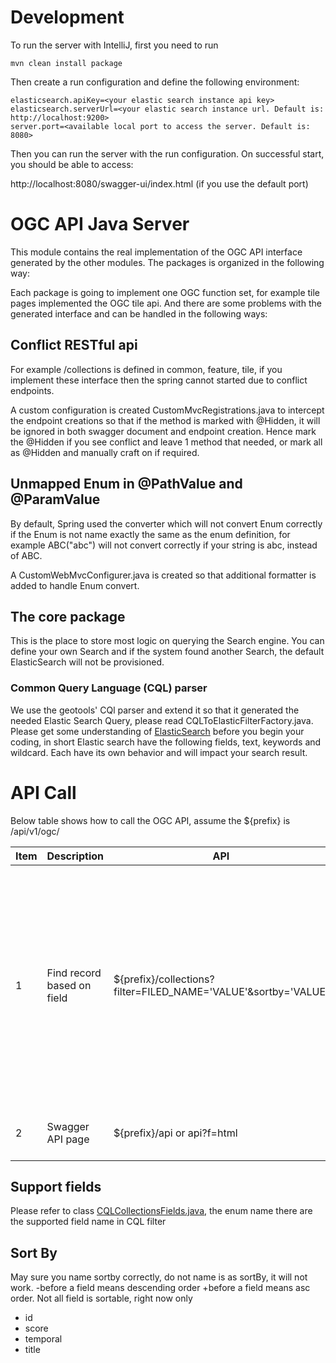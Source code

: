 # Development

To run the server with IntelliJ, first you need to run

```agsl
mvn clean install package
```

Then create a run configuration and define the following environment:

```agsl
elasticsearch.apiKey=<your elastic search instance api key>
elasticsearch.serverUrl=<your elastic search instance url. Default is: http://localhost:9200>
server.port=<available local port to access the server. Default is: 8080>
```

Then you can run the server with the run configuration. On successful start, you should be able to access:

http://localhost:8080/swagger-ui/index.html (if you use the default port)

# OGC API Java Server

This module contains the real implementation of the OGC API interface generated by the other modules. The packages is
organized in the following way:

Each package is going to implement one OGC function set, for example tile pages implemented the OGC tile api. And there
are some problems with the generated interface and can be handled in the following ways:

## Conflict RESTful api

For example /collections is defined in common, feature, tile, if you implement these interface then the spring cannot
started due to conflict endpoints.

A custom configuration is created CustomMvcRegistrations.java to intercept the endpoint creations so that if the
method is marked with @Hidden, it will be ignored in both swagger document and endpoint creation. Hence mark
the @Hidden if you see conflict and leave 1 method that needed, or mark all as @Hidden and manually craft on
if required.

## Unmapped Enum in @PathValue and @ParamValue

By default, Spring used the converter which will not convert Enum correctly if the Enum is not name exactly the same
as the enum definition, for example ABC("abc") will not convert correctly if your string is abc, instead of ABC.

A CustomWebMvcConfigurer.java is created so that additional formatter is added to handle Enum convert.

## The core package

This is the place to store most logic on querying the Search engine. You can define your own Search and if the system
found another Search, the default ElasticSearch will not be provisioned.

### Common Query Language (CQL) parser

We use the geotools' CQl parser and extend it so that it generated the needed Elastic Search Query, please read
CQLToElasticFilterFactory.java. Please get some understanding of
[ElasticSearch](https://www.elastic.co/blog/find-strings-within-strings-faster-with-the-new-elasticsearch-wildcard-field)
before you begin your coding, in short Elastic search have the following fields, text, keywords and wildcard. Each
have its own behavior and will impact your search result.

# API Call

Below table shows how to call the OGC API, assume the ${prefix} is /api/v1/ogc/

| Item | Description                | API                                                            | Example                                                                          | Comments                                                                                                                                                                                                                                             |
|------|----------------------------|----------------------------------------------------------------|----------------------------------------------------------------------------------|------------------------------------------------------------------------------------------------------------------------------------------------------------------------------------------------------------------------------------------------------|
| 1    | Find record based on field | ${prefix}/collections?filter=FILED_NAME='VALUE'&sortby='VALUE' | ${prefix}/collections?filter=title='This is a test'&sortby=-temporal,+score      | It use elastic match_phase query internally, so the text will be match according to phase order, so lets say you want a title 'This is a test', then 'is a test' will be a hit while 'is the a test' is not. Upper or lower case makes no different. |
| 2    | Swagger API page           | ${prefix}/api or api?f=html                                    | With f=html, it shows the swagger api page, else it shows the open api json file |                                                                                                                                                                                                                                                      |

## Support fields

Please refer to class [CQLCollectionsFields.java](src/main/java/au/org/aodn/ogcapi/server/core/model/enumeration/CQLCollectionsField.java), the enum name there are the supported field name in CQL filter

## Sort By

May sure you name sortby correctly, do not name is as sortBy, it will not work. -before a field means descending order
+before a field means asc order. Not all field is sortable, right now only

* id
* score
* temporal
* title
 